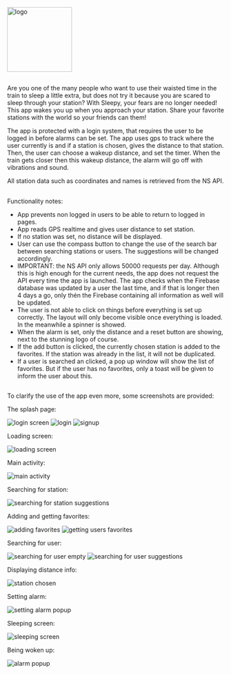 <img src="doc/logo.png" alt="logo" width="150" height="150"/>

##

Are you one of the many people who want to use their waisted time in the train to sleep a little extra, but does not try it because you are scared to sleep through your station?
With Sleepy, your fears are no longer needed! This app wakes you up when you approach your station. Share your favorite stations with the world so your friends can them!

The app is protected with a login system, that requires the user to be logged in before alarms can be set. The app uses gps to track where the user currently is and if a station is chosen, gives the distance to that station.
Then, the user can choose a wakeup distance, and set the timer. When the train gets closer then this wakeup distance, the alarm will go off with vibrations and sound.

All station data such as coordinates and names is retrieved from the NS API.

##

Functionality notes:

- App prevents non logged in users to be able to return to logged in pages.
- App reads GPS realtime and gives user distance to set station.
- If no station was set, no distance will be displayed.
- User can use the compass button to change the use of the search bar between searching stations or users. The suggestions will be changed accordingly.
- IMPORTANT: the NS API only allows 50000 requests per day. Although this is high enough for the current needs, the app does not request the API every time the app is launched. The app checks when the Firebase database was updated by a user the last time, and if that is longer then 4 days a go, only thén the Firebase containing all information as well will be updated.
- The user is not able to click on things before everything is set up correctly. The layout will only become visible once everything is loaded. In the meanwhile a spinner is showed.
- When the alarm is set, only the distance and a reset button are showing, next to the stunning logo of course.
- If the add button is clicked, the currently chosen station is added to the favorites. If the station was already in the list, it will not be duplicated.
- If a user is searched an clicked, a pop up window will show the list of favorites. But if the user has no favorites, only a toast will be given to inform the user about this.

##

To clarify the use of the app even more, some screenshots are provided:

The splash page:

![login screen](https://github.com/Segouta/Sleepy/blob/master/doc/splash.jpeg)
![login](https://github.com/Segouta/Sleepy/blob/master/doc/login.jpeg)
![signup](https://github.com/Segouta/Sleepy/blob/master/doc/signup.jpeg)

Loading screen:

![loading screen](https://github.com/Segouta/Sleepy/blob/master/doc/loading.jpeg)

Main activity:

![main activity](https://github.com/Segouta/Sleepy/blob/master/doc/mainstation.jpeg)

Searching for station:

![searching for station suggestions](https://github.com/Segouta/Sleepy/blob/master/doc/stationsuggestions.jpeg)

Adding and getting favorites:

![adding favorites](https://github.com/Segouta/Sleepy/blob/master/doc/confirmadd.jpeg)
![getting users favorites](https://github.com/Segouta/Sleepy/blob/master/doc/favoriteslist.jpeg)

Searching for user:

![searching for user empty](https://github.com/Segouta/Sleepy/blob/master/doc/mainuser.jpeg)
![searching for user suggestions](https://github.com/Segouta/Sleepy/blob/master/doc/usersuggestions.jpeg)

Displaying distance info:

![station chosen](https://github.com/Segouta/Sleepy/blob/master/doc/stationselected.jpeg)

Setting alarm:

![setting alarm popup](https://github.com/Segouta/Sleepy/blob/master/doc/summary.jpeg)

Sleeping screen:

![sleeping screen](https://github.com/Segouta/Sleepy/blob/master/doc/sleeping.jpeg)

Being woken up:

![alarm popup](https://github.com/Segouta/Sleepy/blob/master/doc/alarmdialog.jpeg)

